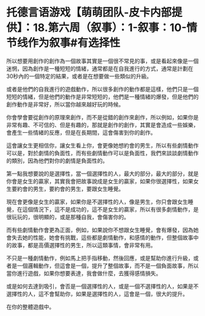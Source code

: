 # 托德言语游戏【萌萌团队-皮卡内部提供】：18.第六周（叙事）：1-叙事：10-情节线作为叙事#有选择性

所以想要用創作的創作為一個故事其實是一個很不常見的事，或是看起來像是一個迷惘，因為創作是一種短短的情緒，通常都是在自我進行的方式，通常是計劃在30秒內的一個特定的結果，或者是在想要做一些類似的升級。

或者是他們的自我進行的遊戲動作，所以很多創作的動作都是這樣，他們只是一個短短的情緒，但是他們的動作是非常短短的，他們是一種情緒的爆發，但是他們的創作動作是非常好，所以當你越來越好玩的時候。

你會學會要從創作的原理來創作，而不是從錯的創作來創作，所以例如，如果你是非常有趣、不可信的、但是有趣的，那就是創作的創作，其實是會造成一些娛樂，會產生一些情緒的反應，但是在長期間，這會傷害到你的創作。

這會讓女生更相信你，讓女生看上你，會更像她想約會的男生，所以有些劇情動作可以是，對於劇情的負面性，而有些劇情動作可以是負面性，我們來談談劇情動作的類別，因為他們對你的劇情是負面性的。

第一點我想要說的是選擇性，當一個選擇性的人，最大的部分，最大的部分，就是你會是女生的贏家，其實我會把故事說成是女生的贏家，如果你很選擇性，如果女生要約會的男生，要約會的男生，要跟女生睡覺。

現在會更像是女生的贏家，如果你是不選擇性的人，像是男生，你只會跟女生睡覺，在這個情況下，這不是成功的，這不是女生的贏家，所以有很多劇情動作，是很玩玩的，很明顯的，或是那種自我，會傷害你的。

而有些劇情動作會更為正面，例如，如果說你不想跟女生睡覺，會有爆發，因為她會失去她的性能，她會有挑戰，這些都是劇情動作，和感情的動作，但整個故事中的故事，都是高價選擇性的男生，所以這類事情，會非常有用。

不只是一種劇情動作，例如馬上把手指移動，然後回應，或是幫助你進行升級，或者是一個邏輯動作，但這會是一個，提升了整個故事，而不是一個負面故事，所以當你進行遊戲，如果你想要表達，我會做什麼，去獲得感情損失。

或是如何去達到吸引，會否是一個選擇性的人，或是一個不選擇性的人，如果是不選擇性的人，這不會幫助你，如果是選擇性的人，這會是一個，很大的提升。

在你的整體遊戲中。